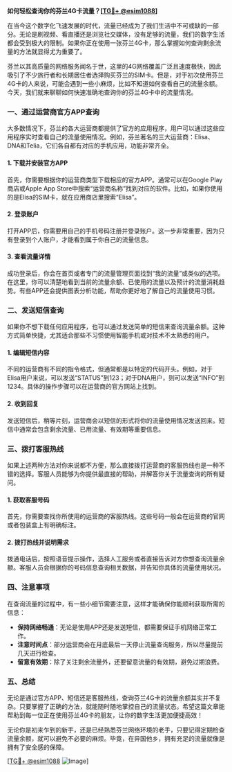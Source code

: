 **如何轻松查询你的芬兰4G卡流量？[[TG💪+ @esim1088](https://t.me/s/esim1088)]**

在当今这个数字化飞速发展的时代，流量已经成为了我们生活中不可或缺的一部分。无论是刷视频、看直播还是浏览社交媒体，没有足够的流量，我们的数字生活都会受到极大的限制。如果你正在使用一张芬兰4G卡，那么掌握如何查询剩余流量的方法就显得尤为重要了。

芬兰以其高质量的网络服务闻名于世，这里的4G网络覆盖广泛且速度极快，因此吸引了不少旅行者和长期居住者选择购买芬兰的SIM卡。但是，对于初次使用芬兰4G卡的人来说，可能会遇到一些小麻烦，比如不知道如何查看自己的流量余额。今天，我们就来聊聊如何快速准确地查询你的芬兰4G卡中的流量情况。

### **一、通过运营商官方APP查询**

大多数情况下，芬兰的各大运营商都提供了官方的应用程序，用户可以通过这些应用程序实时查看自己的流量使用情况。例如，芬兰著名的三大运营商：Elisa、DNA和Telia，它们各自都有对应的手机应用，功能非常齐全。

#### **1. 下载并安装官方APP**
首先，你需要根据你的运营商类型下载相应的官方APP。通常可以在Google Play商店或Apple App Store中搜索“运营商名称”找到对应的软件。比如，如果你使用的是Elisa的SIM卡，就在应用商店里搜索“Elisa”。

#### **2. 登录账户**
打开APP后，你需要用自己的手机号码注册并登录账户。这一步非常重要，因为只有登录到个人账户，才能看到属于你自己的流量信息。

#### **3. 查看流量详情**
成功登录后，你会在首页或者专门的流量管理页面找到“我的流量”或类似的选项。在这里，你可以清楚地看到当前的流量余额、已使用的流量以及预计的流量消耗趋势。有些APP还会提供图表分析功能，帮助你更好地了解自己的流量使用习惯。

### **二、发送短信查询**

如果你不想下载任何应用程序，也可以通过发送简单的短信来查询流量余额。这种方式简单快捷，尤其适合那些不习惯使用智能手机或对技术不太熟悉的用户。

#### **1. 编辑短信内容**
不同的运营商有不同的指令格式，但通常都是以特定的代码开头。例如，对于Elisa用户来说，可以发送“STATUS”到123；对于DNA用户，则可以发送“INFO”到1234。具体的操作步骤可以在运营商的官方网站上找到。

#### **2. 收到回复**
发送短信后，稍等片刻，运营商会以短信的形式将你的流量使用情况发送回来。短信中通常会包含剩余流量、已用流量、有效期等重要信息。

### **三、拨打客服热线**

如果上述两种方法对你来说都不方便，那么直接拨打运营商的客服热线也是一种不错的选择。客服人员能够为你提供最直接的帮助，并解答你关于流量查询的所有疑问。

#### **1. 获取客服号码**
首先，你需要查找你所使用的运营商的客服热线。这些号码一般会在运营商的官网或者包装盒上有明确标注。

#### **2. 拨打热线并说明需求**
拨通电话后，按照语音提示操作，选择人工服务或者直接告诉对方你想查询流量余额。客服人员会根据你的号码信息查询相关数据，并告知你具体的流量使用状况。

### **四、注意事项**

在查询流量的过程中，有一些小细节需要注意，这样才能确保你能顺利获取所需的信息：

- **保持网络畅通**：无论是使用APP还是发送短信，都需要保证手机网络正常工作。
- **注意时间点**：部分运营商会在月底最后一天停止流量查询服务，所以尽量提前几天进行检查。
- **留意有效期**：除了关注剩余流量外，还要留意流量的有效期，避免过期浪费。

### **五、总结**

无论是通过官方APP、短信还是客服热线，查询芬兰4G卡的流量余额其实并不复杂。只要掌握了正确的方法，就能随时随地掌控自己的流量状态。希望这篇文章能帮助到每一位正在使用芬兰4G卡的朋友，让你的数字生活更加便捷高效！

无论你是初来乍到的新手，还是已经熟悉芬兰网络环境的老手，只要记得定期检查流量余额，就可以避免不必要的麻烦。毕竟，在异国他乡，拥有充足的流量就像是拥有了安全感的保障。

[[TG💪+ @esim1088](https://t.me/s/esim1088) ![Image](https://i.postimg.cc/4NQfJmqS/Snipaste-2025-05-13-00-14-12.png)]